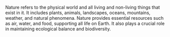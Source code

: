Nature refers to the physical world and all living and non-living things that exist in it. It includes plants, animals, landscapes, oceans, mountains, weather, 
and natural phenomena. Nature provides essential resources such as air, water, and food, supporting all life on Earth.
It also plays a crucial role in maintaining ecological balance and biodiversity.
